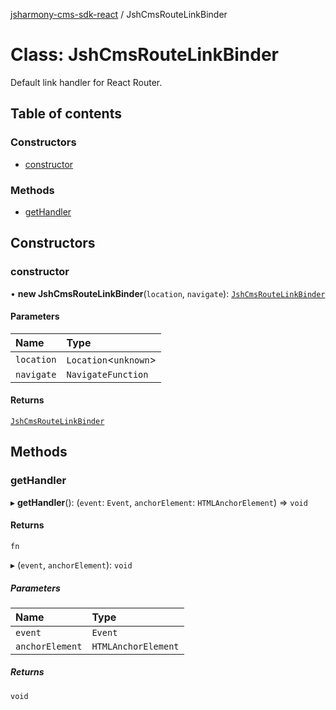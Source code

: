 [jsharmony-cms-sdk-react](../README.md) / JshCmsRouteLinkBinder

# Class: JshCmsRouteLinkBinder

Default link handler for React Router.

## Table of contents

### Constructors

- [constructor](JshCmsRouteLinkBinder.md#constructor)

### Methods

- [getHandler](JshCmsRouteLinkBinder.md#gethandler)

## Constructors

### constructor

• **new JshCmsRouteLinkBinder**(`location`, `navigate`): [`JshCmsRouteLinkBinder`](JshCmsRouteLinkBinder.md)

#### Parameters

| Name | Type |
| :------ | :------ |
| `location` | `Location`\<`unknown`\> |
| `navigate` | `NavigateFunction` |

#### Returns

[`JshCmsRouteLinkBinder`](JshCmsRouteLinkBinder.md)

## Methods

### getHandler

▸ **getHandler**(): (`event`: `Event`, `anchorElement`: `HTMLAnchorElement`) => `void`

#### Returns

`fn`

▸ (`event`, `anchorElement`): `void`

##### Parameters

| Name | Type |
| :------ | :------ |
| `event` | `Event` |
| `anchorElement` | `HTMLAnchorElement` |

##### Returns

`void`
